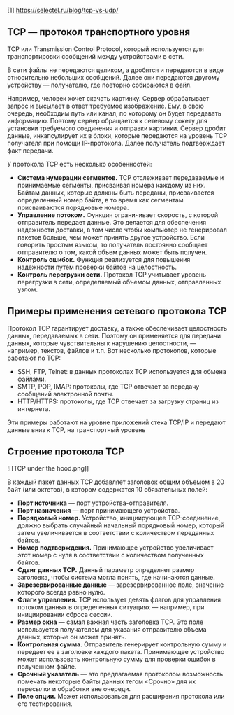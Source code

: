 [1] https://selectel.ru/blog/tcp-vs-udp/
## TCP — протокол транспортного уровня

TCP или Transmission Control Protocol, который используется для транспортировки сообщений между устройствами в сети.

В сети файлы не передаются целиком, а дробятся и передаются в виде относительно небольших сообщений. Далее они передаются другому устройству — получателю, где повторно собираются в файл.

Например, человек хочет скачать картинку. Сервер обрабатывает запрос и высылает в ответ требуемое изображение. Ему, в свою очередь, необходим путь или канал, по которому он будет передавать информацию. Поэтому сервер обращается к сетевому сокету для установки требуемого соединения и отправки картинки. Сервер дробит данные, инкапсулирует их в блоки, которые передаются на уровень TCP получателя при помощи IP-протокола. Далее получатель подтверждает факт передачи.

У протокола TCP есть несколько особенностей:

-   **Система нумерации сегментов.** TCP отслеживает передаваемые и принимаемые сегменты, присваивая номера каждому из них. Байтам данных, которые должны быть переданы, присваивается определенный номер байта, в то время как сегментам присваиваются порядковые номера.
-   **Управление потоком.** Функция ограничивает скорость, с которой отправитель передает данные. Это делается для обеспечения надежности доставки, в том числе чтобы компьютер не генерировал пакетов больше, чем может принять другое устройство. Если говорить простым языком, то получатель постоянно сообщает отправителю о том, какой объем данных может быть получен.
-   **Контроль ошибок.** Функция реализуется для повышения надежности путем проверки байтов на целостность.
-   **Контроль перегрузки сети.** Протокол TCP учитывает уровень перегрузки в сети, определяемый объемом данных, отправленных узлом.
## Примеры применения сетевого протокола TCP

Протокол TCP гарантирует доставку, а также обеспечивает целостность данных, передаваемых в сети. Поэтому он применяется для передачи данных, которые чувствительны к нарушению целостности, — например, текстов, файлов и т.п. Вот несколько протоколов, которые работают по TCP: 

-   SSH, FTP, Telnet: в данных протоколах TCP используется для обмена файлами.
-   SMTP, POP, IMAP: протоколы, где TCP отвечает за передачу сообщений электронной почты.
-   HTTP/HTTPS: протоколы, где TCP отвечает за загрузку страниц из интернета.

Эти примеры работают на уровне приложений стека TCP/IP и передают данные вниз к TCP, на транспортный уровень

## Строение протокола TCP

![[TCP under the hood.png]]

В каждый пакет данных TCP добавляет заголовок общим объемом в 20 байт (или октетов), в котором содержатся 10 обязательных полей:

-   **Порт источника** — порт устройства-отправителя.
-   **Порт назначения** — порт принимающего устройства.
-   **Порядковый номер.** Устройство, инициирующее TCP-соединение, должно выбрать случайный начальный порядковый номер, который затем увеличивается в соответствии с количеством переданных байтов.
-   **Номер подтверждения.** Принимающее устройство увеличивает этот номер с нуля в соответствии с количеством полученных байтов.
-   **Сдвиг данных TCP.** Данный параметр определяет размер заголовка, чтобы система могла понять, где начинаются данные.
-   **Зарезервированные данные** — зарезервированное поле, значение которого всегда равно нулю.
-   **Флаги управления.** TCP использует девять флагов для управления потоком данных в определенных ситуациях — например, при инициировании сброса сессии.
-   **Размер окна** — самая важная часть заголовка TCP. Это поле используется получателем для указания отправителю объема данных, которые он может принять.
-   **Контрольная сумма**. Отправитель генерирует контрольную сумму и передает ее в заголовке каждого пакета. Принимающее устройство может использовать контрольную сумму для проверки ошибок в полученном файле.
-   **Срочный указатель** — это предлагаемая протоколом возможность помечать некоторые байты данных тегом «Срочно» для их пересылки и обработки вне очереди.
-   **Поле опции.** Может использоваться для расширения протокола или его тестирования.
